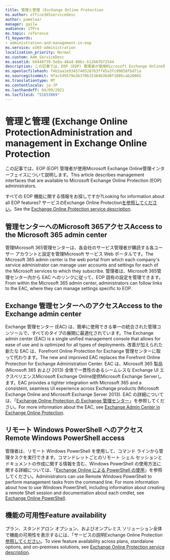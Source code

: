 ```yaml
---
title: 管理と管理 (Exchange Online Protection
ms.author: office365servicedesc
author: pamelaar
manager: gailw
audience: ITPro
ms.topic: reference
f1_keywords:
- administration-and-management-in-eop
ms.service: o365-administration
localization_priority: Normal
ms.custom: Adm_ServiceDesc
ms.assetid: b9448f39-5e8a-48a4-80bc-b12b6fb72544
description: この記事では、EOP (EOP) 管理者が使用Microsoft Exchange Online管理インターフェイスについて説明します。
ms.openlocfilehash: f4b1aa1e9345740528763ff45a3fc99858fbd71a
ms.sourcegitcommit: 9fac5d9579e3b370b15384b36d0f1805cab20065
ms.translationtype: MT
ms.contentlocale: ja-JP
ms.lasthandoff: 04/09/2021
ms.locfileid: "51653069"
---
```

# <a name="administration-and-management-in-exchange-online-protection"></a><span data-ttu-id="4e90c-103">管理と管理 (Exchange Online Protection</span><span class="sxs-lookup"><span data-stu-id="4e90c-103">Administration and management in Exchange Online Protection</span></span>

<span data-ttu-id="4e90c-104">この記事では、EOP (EOP) 管理者が使用Microsoft Exchange Online管理インターフェイスについて説明します。</span><span class="sxs-lookup"><span data-stu-id="4e90c-104">This article describes management interfaces that are available to Microsoft Exchange Online Protection (EOP) administrators.</span></span>
  
<span data-ttu-id="4e90c-105">すべての EOP 機能に関する情報をお探しですか?</span><span class="sxs-lookup"><span data-stu-id="4e90c-105">Looking for information about all EOP features?</span></span> <span data-ttu-id="4e90c-106">サービスのExchange Online Protection[を参照してください](exchange-online-protection-service-description.md)。</span><span class="sxs-lookup"><span data-stu-id="4e90c-106">See the [Exchange Online Protection service description](exchange-online-protection-service-description.md).</span></span>
  
## <a name="access-to-the-microsoft-365-admin-center"></a><span data-ttu-id="4e90c-107">管理センターへのMicrosoft 365アクセス</span><span class="sxs-lookup"><span data-stu-id="4e90c-107">Access to the Microsoft 365 admin center</span></span>

<span data-ttu-id="4e90c-108">管理Microsoft 365管理センターは、各会社のサービス管理者が購読する各ユーザー アカウントと設定を管理Microsoft サービス Web ポータルです。</span><span class="sxs-lookup"><span data-stu-id="4e90c-108">The Microsoft 365 admin center is the web portal from which each company's service administrator can manage user accounts and settings for each of the Microsoft services to which they subscribe.</span></span> <span data-ttu-id="4e90c-109">管理者は、Microsoft 365管理センター内から EAC へのリンクに従って、EOP 固有の設定を管理できます。</span><span class="sxs-lookup"><span data-stu-id="4e90c-109">From within the Microsoft 365 admin center, administrators can follow links to the EAC, where they can manage settings specific to EOP.</span></span>
  
## <a name="access-to-the-exchange-admin-center"></a><span data-ttu-id="4e90c-110">Exchange 管理センターへのアクセス</span><span class="sxs-lookup"><span data-stu-id="4e90c-110">Access to the Exchange admin center</span></span>

<span data-ttu-id="4e90c-111">Exchange 管理センター (EAC) は、簡単に使用できる単一の統合された管理コンソールで、すべてのタイプの展開に最適化されています。</span><span class="sxs-lookup"><span data-stu-id="4e90c-111">The Exchange admin center (EAC) is a single unified management console that allows for ease of use and is optimized for all types of deployments.</span></span> <span data-ttu-id="4e90c-112">改善が加えられた新たな EAC は、Forefront Online Protection for Exchange 管理センターに取って代わります。</span><span class="sxs-lookup"><span data-stu-id="4e90c-112">The new and improved EAC replaces the Forefront Online Protection for Exchange Administration Center.</span></span> <span data-ttu-id="4e90c-113">EAC は、Microsoft 365 製品 (Microsoft 365 および 2013) 全体で一貫性のあるシームレスな Exchange UI エクスペリエンスMicrosoft Exchange Online提供Microsoft Exchange Serverします。</span><span class="sxs-lookup"><span data-stu-id="4e90c-113">EAC provides a tighter integration with Microsoft 365 and a consistent, seamless UI experience across Exchange products (Microsoft Exchange Online and Microsoft Exchange Server 2013).</span></span> <span data-ttu-id="4e90c-114">EAC の詳細については、「[Exchange Online Protection の Exchange 管理センター](/microsoft-365/security/office-365-security/exchange-admin-center-in-exchange-online-protection-eop)」を参照してください。</span><span class="sxs-lookup"><span data-stu-id="4e90c-114">For more information about the EAC, see [Exchange Admin Center in Exchange Online Protection](/microsoft-365/security/office-365-security/exchange-admin-center-in-exchange-online-protection-eop).</span></span>
  
## <a name="remote-windows-powershell-access"></a><span data-ttu-id="4e90c-115">リモート Windows PowerShell へのアクセス</span><span class="sxs-lookup"><span data-stu-id="4e90c-115">Remote Windows PowerShell access</span></span>

 <span data-ttu-id="4e90c-p104">管理者は、リモート Windows PowerShell を使用して、コマンド ラインから管理タスクを実行できます。コマンドレットごとのリモート シェル セッションとドキュメントの作成に関する情報を含む、Windows PowerShell の使用方法に関する詳細については、「[Exchange Online による PowerShell の使用](/powershell/exchange/exchange-online-powershell)」を参照してください。</span><span class="sxs-lookup"><span data-stu-id="4e90c-p104">Administrators can use Remote Windows PowerShell to perform management tasks from the command line. For more information about how to use Windows PowerShell, including information about creating a remote Shell session and documentation about each cmdlet, see [Exchange Online PowerShell](/powershell/exchange/exchange-online-powershell).</span></span>
  
## <a name="feature-availability"></a><span data-ttu-id="4e90c-118">機能の可用性</span><span class="sxs-lookup"><span data-stu-id="4e90c-118">Feature availability</span></span>

<span data-ttu-id="4e90c-119">プラン、スタンドアロン オプション、およびオンプレミス ソリューション全体で機能の可用性を表示するには、「サービスの説明Exchange Online Protection[参照してください](exchange-online-protection-service-description.md)。</span><span class="sxs-lookup"><span data-stu-id="4e90c-119">To view feature availability across plans, standalone options, and on-premises solutions, see [Exchange Online Protection service description](exchange-online-protection-service-description.md).</span></span>
